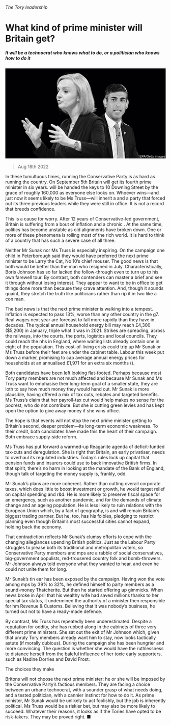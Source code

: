 ###### The Tory leadership

# What kind of prime minister will Britain get? 

##### It will be a technocrat who knows what to do, or a politician who knows how to do it 

![image](images/20220820_LDD003.jpg) 

> Aug 18th 2022 

In these tumultuous times, running the Conservative Party is as hard as running the country. On September 5th Britain will get its fourth prime minister in six years.  will be handed the keys to 10 Downing Street by the grace of roughly 160,000  as everyone else looks on. Whoever wins—and just now it seems likely to be Ms Truss—will inherit a  and a party that forced out its three previous leaders while they were still in office. It is not a record that breeds confidence.

This is a cause for worry. After 12 years of Conservative-led government, Britain is suffering from a bout of inflation and a chronic . At the same time, politics has become unstable as old alignments have broken down. One or more of these phenomena is roiling most of the rich world. It is hard to think of a country that has such a severe case of all three. 

Neither Mr Sunak nor Ms Truss is especially inspiring. On the campaign one child in Peterborough said they would have preferred the next prime minister to be Larry the Cat, No 10’s chief mouser. The good news is that both would be better than the man who resigned in July. Characteristically, Boris Johnson has so far lacked the follow-through even to turn up to his own farewell tour. By contrast, both contenders can master a brief and see it through without losing interest. They appear to want to be in office to get things done more than because they crave attention. And, though it sounds quaint, they stretch the truth like politicians rather than rip it in two like a con man. 

The bad news is that the next prime minister is walking into a tempest. Inflation is expected to pass 13%, worse than any other country in the g7. Real wages next year are forecast to fall more rapidly than they have in decades. The typical annual household energy bill may reach £4,300 ($5,200) in January, triple what it was in 2021. Strikes are spreading, across the railways, into the courts, the ports, logistics and local councils. They could reach the nhs in England, where waiting lists already contain one in eight of the population. This cost-of-living crisis could trip up Mr Sunak or Ms Truss before their feet are under the cabinet table. Labour this week put down a marker, promising to cap average annual energy prices for households at an annualised £1,971 for an extra six months (). 

Both candidates have been left looking flat-footed. Perhaps because most Tory party members are not much affected and because Mr Sunak and Ms Truss want to emphasise their long-term goal of a smaller state, they are loth to say how much money they would hand out. Mr Sunak is more plausible, having offered a mix of tax cuts, rebates and targeted benefits. Ms Truss’s claim that her payroll-tax cut would help makes no sense for the poorest, who do not contribute. But she is cutting green levies and has kept open the option to give away money if she wins office.

The hope is that events will not stop the next prime minister getting to Britain’s second, deeper problem—its long-term economic weakness. To their credit, both candidates have made this the heart of their campaign. Both embrace supply-side reform. 

Ms Truss has put forward a warmed-up Reaganite agenda of deficit-funded tax-cuts and deregulation. She is right that Britain, an early privatiser, needs to overhaul its regulated industries. Today’s rules lock up capital that pension funds and insurers could use to back innovative British firms. In that spirit, there’s no harm in looking at the mandate of the Bank of England, though talk of targeting the money supply is, frankly, odd. 

Mr Sunak’s plans are more coherent. Rather than cutting overall corporate taxes, which does little to boost investment or growth, he would target relief on capital spending and r&amp;d. He is more likely to preserve fiscal space for an emergency, such as another pandemic, and for the demands of climate change and an ageing population. He is less likely to ruin relations with the European Union which, by a fact of geography, is and will remain Britain’s biggest trading partner. But he, too, has his foibles, pledging to restrict planning even though Britain’s most successful cities cannot expand, holding back the economy.

That contradiction reflects Mr Sunak’s clumsy efforts to cope with the changing allegiances upending British politics. Just as the Labour Party struggles to please both its traditional and metropolitan voters, so Conservative Party members and mps are a rabble of social conservatives, big-government populists, red-trousered country folk and bomb-throwers. Mr Johnson always told everyone what they wanted to hear, and even he could not unite them for long.

Mr Sunak’s tin ear has been exposed by the campaign. Having won the vote among mps by 39% to 32%, he defined himself to party members as a sound-money Thatcherite. But then he started offering up gimmicks. When news broke in April that his wealthy wife had saved millions thanks to her special tax status, it undermined the authority of a minister then responsible for hm Revenue &amp; Customs. Believing that it was nobody’s business, he turned out not to have a ready-made defence.

By contrast, Ms Truss has repeatedly been underestimated. Despite a reputation for oddity, she has rubbed along in the cabinets of three very different prime ministers. She sat out the exit of Mr Johnson which, given that unruly Tory members already want him to stay, now looks tactically astute (if morally dubious). During the campaign she has been hungrier and more convincing. The question is whether she would have the ruthlessness to distance herself from the baleful influence of her toxic early supporters, such as Nadine Dorries and David Frost.

The choices they make

Britons will not choose the next prime minister: he or she will be imposed by the Conservative Party’s factious members. They are facing a choice between an urbane technocrat, with a sounder grasp of what needs doing, and a tested politician, with a cannier instinct for how to do it. As prime minister, Mr Sunak would be unlikely to act foolishly, but the job is inherently political. Ms Truss would be a riskier bet, but may also be more likely to succeed. Whatever their reasons, it looks as if the Tories have opted to be risk-takers. They may be proved right. ■

